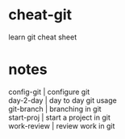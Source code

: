 # cheat-git
learn git cheat sheet

# notes
config-git  | configure git <br />
day-2-day   | day to day git usage <br />
git-branch  | branching in git <br />
start-proj  | start a project in git <br />
work-review | review work in git <br />
